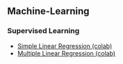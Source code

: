 ## Machine-Learning
### Supervised Learning
* <a href = "https://colab.research.google.com/drive/1sJa-yaL31YUF6SrYZ2CnMUT675mSx9gN?usp=sharing" onclick="return ! window.open(this.href);"> Simple Linear Regression (colab) </a> 
* <a href = "https://colab.research.google.com/drive/1KnlRilD7HBvhVsaS8BeYhaGjEpQoghkH?usp=sharing" onclick="return ! window.open(this.href);"> Multiple Linear Regression (colab) </a> 

